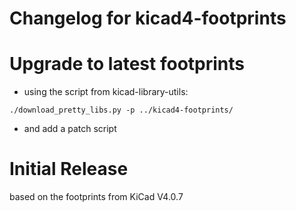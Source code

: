 Changelog for kicad4-footprints
===============================

# Upgrade to latest footprints 
* using the script from kicad-library-utils:
```
./download_pretty_libs.py -p ../kicad4-footprints/ 
```
* and add a patch script


# Initial Release
based on the footprints from KiCad V4.0.7
